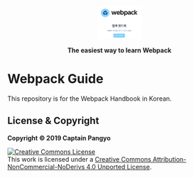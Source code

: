 <p align="center"><a href="https://joshua1988.github.io/webpack-guide/" target="_blank" rel="noopener noreferrer"><img width="100" src="./image/intro.png" alt="Webpack Handbook Intro"></a></p>

<p align="center"><strong>The easiest way to learn Webpack</strong></p>

# Webpack Guide

This repository is for the Webpack Handbook in Korean.

## License & Copyright

**Copyright © 2019 Captain Pangyo**

<a rel="license" href="http://creativecommons.org/licenses/by-nc-nd/4.0/"><img alt="Creative Commons License" style="border-width:0" src="https://i.creativecommons.org/l/by-nc-nd/4.0/88x31.png" /></a><br />This work is licensed under a <a rel="license" href="http://creativecommons.org/licenses/by-nc-nd/4.0/">Creative Commons Attribution-NonCommercial-NoDerivs 4.0 Unported License</a>.

